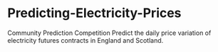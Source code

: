# Predicting-Electricity-Prices
 Community Prediction Competition 
 Predict the daily price variation of electricity futures contracts in England and Scotland.

